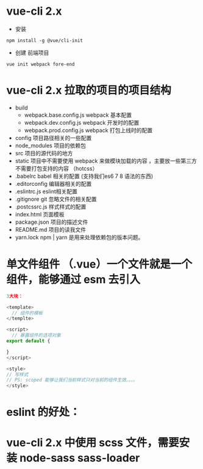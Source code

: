 # vue-cli 2.x

- 安装
```
npm install -g @vue/cli-init
```
- 创建 前端项目
```
vue init webpack fore-end
```

# vue-cli 2.x 拉取的项目的项目结构
- build
  - webpack.base.config.js    webpack 基本配置
  - webpack.dev.config.js     webpack 开发时的配置
  - webpack.prod.config.js    webpack 打包上线时的配置
- config  项目路径相关的一些配置
- node_modules 项目的依赖包
- src   项目的源代码的地方
- static  项目中不需要使用 webpack 来做模块加载的内容 ，主要放一些第三方不需要打包支持的内容 （hotcss）
- .babelrc babel 相关的配置 (支持我们es6 7 8 语法的东西)
- .editorconfig 编辑器相关的配置
- .eslintrc.js eslint相关配置
- .gitignore git 忽略文件的相关配置
- .postcssrc.js  样式样式的配置
- index.html     页面模板
- package.json   项目的描述文件
- README.md       项目的读我文件
- yarn.lock       npm | yarn 是用来处理依赖包的版本问题。

# 单文件组件 （.vue）一个文件就是一个组件，能够通过 esm 去引入
```js
3大块：

<template>
  // 组件的模板
</templte>

<script>
  // 暴露组件的选项对象
export default {

}
</script>

<style>
// 写样式
// PS: scoped 能够让我们当前样式只对当前的组件生效。。。。
</style>
```


# eslint 的好处：

# vue-cli 2.x 中使用 scss 文件，需要安装 node-sass sass-loader

